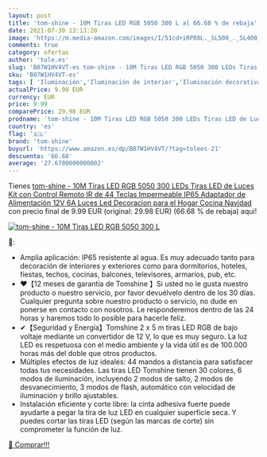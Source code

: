 ```yaml
---
layout: post
title: 'tom-shine - 10M Tiras LED RGB 5050 300 L al 66.68 % de rebaja'
date: 2021-07-30 13:13:20
image: 'https://m.media-amazon.com/images/I/51cd+iRP80L._SL500_._SL400_.jpg'
comments: true
category: ofertas
author: 'tole.es'
slug: 'B07W1HV4VT-es tom-shine - 10M Tiras LED RGB 5050 300 LEDs Tiras LED de...'
sku: 'B07W1HV4VT-es'
tags: [ 'Iluminación','Iluminación de interior','Iluminación decorativa y para usos específicos de interior','Tiras LED de interior','navidad','tom-shine', ]
actualPrice: 9.99 EUR
currency: EUR
price: 9.99
comparePrice: 29.98 EUR
prodname: 'tom-shine - 10M Tiras LED RGB 5050 300 LEDs Tiras LED de Luces Kit con Control Remoto IR de 44 Teclas Impermeable IP65 Adaptador de Alimentación 12V 6A Luces Led Decoracion para el Hogar Cocina Navidad'
country: 'es'
flag: '🇪🇸'
brand: 'tom-shine'
buyurl: 'https://www.amazon.es/dp/B07W1HV4VT/?tag=tolees-21'
descuento: '66.68'
average: '27.6700000000002'
---
```


Tienes [tom-shine - 10M Tiras LED RGB 5050 300 LEDs Tiras LED de Luces Kit con Control Remoto IR de 44 Teclas Impermeable IP65 Adaptador de Alimentación 12V 6A Luces Led Decoracion para el Hogar Cocina Navidad](https://www.amazon.es/dp/B07W1HV4VT/?tag=tolees-21) con precio final de  9.99 EUR (original: 29.98 EUR) (66.68 %  de rebaja) aqui!

[![tom-shine - 10M Tiras LED RGB 5050 300 L](https://m.media-amazon.com/images/I/51cd+iRP80L._SL500_._SL400_.jpg)](https://www.amazon.es/dp/B07W1HV4VT/?tag=tolees-21)

🔎:

- Amplia aplicación: IP65 resistente al agua. Es muy adecuado tanto para decoración de interiores y exteriores como para dormitorios, hoteles, fiestas, techos, cocinas, balcones, televisores, armarios, pub, etc.
- ❤【12 meses de garantía de Tomshine 】Si usted no le gusta nuestro producto o nuestro servicio, por favor devuélvelo dentro de los 30 días. Cualquier pregunta sobre nuestro producto o servicio, no dude en ponerse en contacto con nosotros. Le responderemos dentro de las 24 horas y haremos todo lo posible para hacerle feliz.
- ✔【Seguridad y Energía】Tomshine 2 x 5 m tiras LED RGB de bajo voltaje mediante un convertidor de 12 V, lo que es muy seguro. La luz LED es respetuosa con el medio ambiente y la vida útil es de 100.000 horas más del doble que otros productos.
- Múltiples efectos de luz ideales: 44 mandos a distancia para satisfacer todas tus necesidades. Las tiras LED Tomshine tienen 30 colores, 6 modos de iluminación, incluyendo 2 modos de salto, 2 modos de desvanecimiento, 3 modos de flash, automático con velocidad de iluminación y brillo ajustables.
- Instalación eficiente y corte libre: la cinta adhesiva fuerte puede ayudarte a pegar la tira de luz LED en cualquier superficie seca. Y puedes cortar las tiras LED (según las marcas de corte) sin comprometer la función de luz.

[🛒 Comprar!!!](https://www.amazon.es/dp/B07W1HV4VT/?tag=tolees-21)
